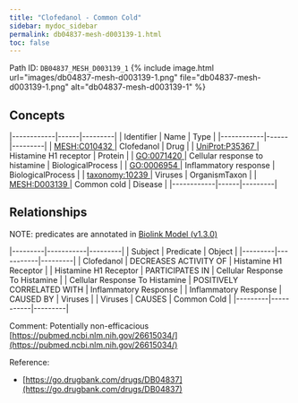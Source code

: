 ```yaml
---
title: "Clofedanol - Common Cold"
sidebar: mydoc_sidebar
permalink: db04837-mesh-d003139-1.html
toc: false 
---
```



Path ID: `DB04837_MESH_D003139_1`
{% include image.html url="images/db04837-mesh-d003139-1.png" file="db04837-mesh-d003139-1.png" alt="db04837-mesh-d003139-1" %}

## Concepts

|------------|------|---------|
| Identifier | Name | Type    |
|------------|------|---------|
| <a href="https://identifiers.org/MESH:C010432">MESH:C010432 </a> | Clofedanol | Drug |
| <a href="https://identifiers.org/UniProt:P35367">UniProt:P35367 </a> | Histamine H1 receptor | Protein |
| <a href="https://identifiers.org/GO:0071420">GO:0071420 </a> | Cellular response to histamine | BiologicalProcess |
| <a href="https://identifiers.org/GO:0006954">GO:0006954 </a> | Inflammatory response | BiologicalProcess |
| <a href="https://identifiers.org/taxonomy:10239">taxonomy:10239 </a> | Viruses | OrganismTaxon |
| <a href="https://identifiers.org/MESH:D003139">MESH:D003139 </a> | Common cold | Disease |
|------------|------|---------|

## Relationships


NOTE: predicates are annotated in <a href="https://github.com/biolink/biolink-model/releases/tag/v1.3.0">Biolink Model (v1.3.0)</a>

|---------|-----------|---------|
| Subject | Predicate | Object  |
|---------|-----------|---------|
| Clofedanol | DECREASES ACTIVITY OF | Histamine H1 Receptor |
| Histamine H1 Receptor | PARTICIPATES IN | Cellular Response To Histamine |
| Cellular Response To Histamine | POSITIVELY CORRELATED WITH | Inflammatory Response |
| Inflammatory Response | CAUSED BY | Viruses |
| Viruses | CAUSES | Common Cold |
|---------|-----------|---------|

Comment: Potentially non-efficacious [https://pubmed.ncbi.nlm.nih.gov/26615034/](https://pubmed.ncbi.nlm.nih.gov/26615034/)

Reference: 
  - [https://go.drugbank.com/drugs/DB04837](https://go.drugbank.com/drugs/DB04837)
